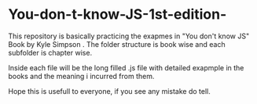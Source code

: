 # You-don-t-know-JS-1st-edition-

This repository is basically practicing the exapmes in  "You don't know JS" Book by Kyle Simpson . 
The folder structure is book wise and each subfolder is chapter wise.

Inside each file will be the long filled .js file with detailed exapmple in the books and the meaning i incurred from them.

Hope this is usefull to everyone, if you see any mistake do tell.
